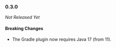 ### 0.3.0

_Not Released Yet_

#### Breaking Changes

- The Gradle plugin now requires Java 17 (from 11).